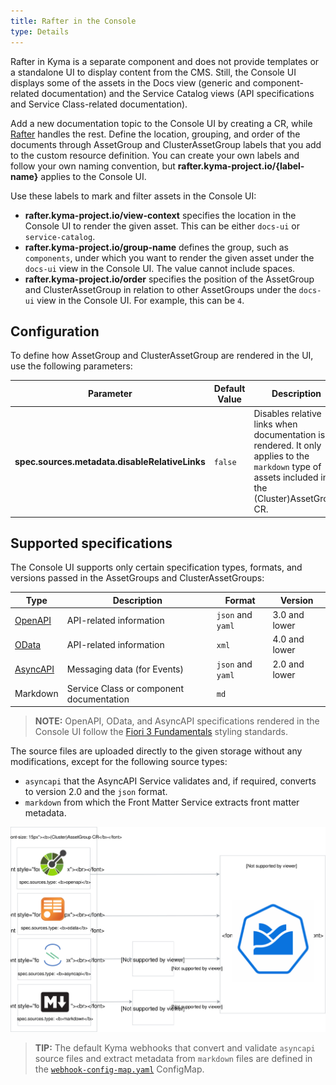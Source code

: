 ```yaml
---
title: Rafter in the Console
type: Details
---
```


Rafter in Kyma is a separate component and does not provide templates or a standalone UI to display content from the CMS. Still, the Console UI displays some of the assets in the Docs view (generic and component-related documentation) and the Service Catalog views (API specifications and Service Class-related documentation).

Add a new documentation topic to the Console UI by creating a CR, while [Rafter](/components/rafter/#overview-overview) handles the rest. Define the location, grouping, and order of the documents through AssetGroup and ClusterAssetGroup labels that you add to the custom resource definition. You can create your own labels and follow your own naming convention, but **rafter.kyma-project.io/{label-name}** applies to the Console UI.

Use these labels to mark and filter assets in the Console UI:

- **rafter.kyma-project.io/view-context** specifies the location in the Console UI to render the given asset. This can be either `docs-ui` or `service-catalog`.
- **rafter.kyma-project.io/group-name** defines the group, such as `components`, under which you want to render the given asset under the `docs-ui` view in the Console UI. The value cannot include spaces.
- **rafter.kyma-project.io/order** specifies the position of the AssetGroup and ClusterAssetGroup in relation to other AssetGroups under the `docs-ui` view in the Console UI. For example, this can be `4`.

## Configuration

To define how AssetGroup and ClusterAssetGroup are rendered in the UI, use the following parameters:

| Parameter | Default Value | Description |
| --------- | ------------- | ----------- |
| **spec.sources.metadata.disableRelativeLinks** | `false` | Disables relative links when documentation is rendered. It only applies to the `markdown` type of assets included in the (Cluster)AssetGroup CR. |

## Supported specifications

The Console UI supports only certain specification types, formats, and versions passed in the AssetGroups and ClusterAssetGroups:

| Type | Description | Format | Version |
| --------- | ------------- | ----------- | ----------- |
| [OpenAPI](https://www.openapis.org/) |   API-related information  | `json` and `yaml`| 3.0 and lower |
| [OData](https://www.odata.org/documentation) |   API-related information  | `xml` | 4.0 and lower |
| [AsyncAPI](https://www.asyncapi.com/) |   Messaging data (for Events)  | `json` and `yaml`| 2.0 and lower |
| Markdown |  Service Class or component documentation  | `md`|  |

>**NOTE:** OpenAPI, OData, and AsyncAPI specifications rendered in the Console UI follow the [Fiori 3 Fundamentals](https://sap.github.io/fundamental/) styling standards.

The source files are uploaded directly to the given storage without any modifications, except for the following source types:

- `asyncapi` that the AsyncAPI Service validates and, if required, converts to version 2.0 and the `json` format.
- `markdown` from which the Front Matter Service extracts front matter metadata.

![Specification types](./assets/spec-types.svg)

> **TIP:** The default Kyma webhooks that convert and validate `asyncapi` source files and extract metadata from `markdown` files are defined in the [`webhook-config-map.yaml`](https://github.com/kyma-project/kyma/blob/master/resources/rafter/charts/controller-manager/templates/webhooks-config-map.yaml) ConfigMap.
